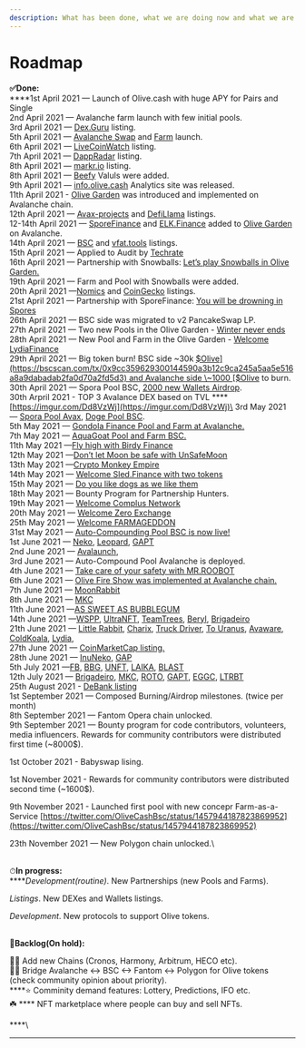 ```yaml
---
description: What has been done, what we are doing now and what we are planning to do
---
```


# Roadmap

**✅Done:**\
****1st April 2021 — Launch of Olive.cash with huge APY for Pairs and Single \
2nd April 2021 — Avalanche farm launch with few initial pools.\
3rd April 2021 — [Dex.Guru](https://dex.guru/token/0x617724974218a18769020a70162165a539c07e8a-bsc) listing.\
5th April 2021 — [Avalanche Swap](https://swap.olive.cash/#/swap?outputCurrency=0x617724974218A18769020A70162165A539c07E8a) and [Farm](https://avax.olive.cash/farms) launch.\
6th April 2021 — [LiveCoinWatch](https://www.livecoinwatch.com/price/OliveCashToken-OLIVE) listing.\
7th April 2021 — [DappRadar](https://dappradar.com/binance-smart-chain/defi/olive-cash) listing.\
8th April 2021 — [markr.io](https://t.co/NkazORLlX1?amp=1) listing.\
8th April 2021 — [Beefy](https://twitter.com/OliveCashBsc/status/1380092944493993985) Valuls were added.\
9th April 2021 — [info.olive.cash](https://info.olive.cash) Analytics site was released.\
11th April 2021 - [Olive Garden](https://olive-cash.medium.com/welcome-to-the-olive-garden-pool-d5cf3385482a) was introduced and implemented on Avalanche chain.\
12th April 2021 — [Avax-projects](https://www.avax-projects.com) and [DefiLlama](https://defillama.com/protocol/olive-cash) listings.\
12-14th April 2021 — [SporeFinance](https://sporefinance.co/#/) and [ELK.Finance](http://elk.finance) added to [Olive Garden](https://avax.olive.cash/pools) on Avalanche.\
14th April 2021 — [BSC](https://www.bscscan.com/address/0x617724974218A18769020A70162165A539c07E8a) and [vfat.tools](https://vfat.tools/avax/olive/) listings.\
15th April 2021 — Applied to Audit by [Techrate](https://techrate.org)\
16th April 2021 — Partnership with Snowballs: [Let’s play Snowballs in Olive Garden.](https://olive-cash.medium.com/lets-play-snowballs-in-olive-garden-2798c455853)\
19th April 2021 — Farm and Pool with Snowballs were added.\
20th April 2021 —[Nomics](https://nomics.com/assets/olive2-olivecash-token) and [CoinGecko](https://www.coingecko.com/en/coins/olive-cash) listings.\
21st April 2021 — Partnership with SporeFinance: [You will be drowning in Spores](https://olive-cash.medium.com/you-will-be-drowning-in-spores-4529e6aa7ee1)\
26th April 2021 — BSC side was migrated to v2 PancakeSwap LP.\
27th April 2021 — Two new Pools in the Olive Garden - [Winter never ends](https://olive-cash.medium.com/%EF%B8%8Fwinter-never-ends-9f09645e0516)\
28th April 2021 — New Pool and Farm in the Olive Garden - [Welcome LydiaFinance](https://olive-cash.medium.com/lydia-finance-9f1593011917)\
29th April 2021 — Big token burn! BSC side \~30k [$Olive](https://bscscan.com/tx/0x9cc359629300144590a3b12c9ca245a5aa5e516a8a9dabadab2fa0d70a2fd5d3) and Avalanche side \~1000 [$Olive](https://cchain.explorer.avax.network/tx/0x7e4d319d96e7c9c9410d8a4531d23d7adce5009e1784131ebefa4ded4e6d3686/token-transfers) to burn.\
30th April 2021 — Spora Pool BSC, [2000 new Wallets Airdrop](https://twitter.com/OliveCashBsc/status/1388094476577558532).\
30th Arpril 2021 - TOP 3 Avalance DEX based on TVL **** [https://imgur.com/Dd8VzWj](https://imgur.com/Dd8VzWj)\
3rd May 2021 — [Spora Pool Avax](https://olive-cash.medium.com/now-spores-are-everywhere-5d73c8e9fad7), [Doge Pool BSC](https://olive-cash.medium.com/lets-send-dogs-to-the-moon-40c5832e261).\
5th May 2021 — [Gondola Finance Pool and Farm at Avalanche.](https://olive-cash.medium.com/to-new-heights-with-gondola-7d0d7d210e24?source=follow\_footer---------0----------------------------)\
7th May 2021 — [AquaGoat Pool and Farm BSC.](https://olive-cash.medium.com/protect-our-oceans-with-aquagoat-68bb5a33a828)\
11th May 2021 —[Fly high with Birdy Finance](https://olive-cash.medium.com/fly-high-with-birdy-finance-4f054b7765c1) \
12th May 2021 —[Don’t let Moon be safe with UnSafeMoon](https://olive-cash.medium.com/dont-let-moon-be-safe-with-unsafemoon-b807aeaaaf46)\
13th May 2021 —[Crypto Monkey Empire](https://olive-cash.medium.com/crypto-monkey-empire-b1e51efe5ab7)\
14th May 2021 — [Welcome Sled.Finance with two tokens](https://olive-cash.medium.com/welcome-sled-finance-with-two-tokens-f640425787fa?source=your\_stories\_page-------------------------------------)\
15th May 2021 — [Do you like dogs as we like them](https://olive-cash.medium.com/do-you-like-dogs-as-we-like-them-8fb333c89fef) \
18th May 2021 — Bounty Program for Partnership Hunters.\
19th May 2021 — [Welcome Complus Network](https://olive-cash.medium.com/welcome-complus-network-2f06c01f71fa)\
20th May 2021 — [Welcome Zero Exchange](https://olive-cash.medium.com/welcome-zero-exchange-c7102ee7f114)\
25th May 2021 — [Welcome FARMAGEDDON](https://olive-cash.medium.com/welcome-farmageddon-fe82d37d7f9f)\
31st May 2021 — [Auto-Compounding Pool BSC is now live!](https://olive-cash.medium.com/auto-compounding-pool-is-now-live-7f20b217756d)\
1st June 2021 — [Neko](https://olive-cash.medium.com/welcome-neko-e5f3f62621a2), [Leopard](https://olive-cash.medium.com/welcome-leopard-3970aa87c37e),  [GAPT](https://olive-cash.medium.com/welcome-gapt-fec94df33865)\
2nd June 2021 — [Avalaunch](https://olive-cash.medium.com/welcome-avalaunch-4e15c00998c0), \
3rd June 2021 — Auto-Compound Pool Avalanche is deployed.\
4th June 2021 — [Take care of your safety with MR.ROOBOT](https://olive-cash.medium.com/take-care-of-your-safety-with-mr-roobot-f9e86cf44103)\
6th June 2021 — [Olive Fire Show was implemented at Avalanche chain.](https://olive-cash.medium.com/big-fire-show-on-avalanche-chain-ebff4905bf72)\
7th June 2021 — [MoonRabbit](https://olive-cash.medium.com/welcome-moonrabbit-6b049c1585d)\
8th June 2021 — [MKC](https://olive-cash.medium.com/crypto-monkey-empire-comes-bsc-d7778346657a)\
11th June 2021 —[AS SWEET AS BUBBLEGUM](https://olive-cash.medium.com/as-sweet-as-bubblegum-10d1931c0510)\
14th June 2021 —[WSPP](https://olive-cash.medium.com/welcome-wspp-edfdb73155cb), [UltraNFT](https://olive-cash.medium.com/welcome-ultra-nft-75505644be5d), [TeamTrees](https://olive-cash.medium.com/welcome-teamtrees-da48328e42a), [Beryl](https://olive-cash.medium.com/welcome-beryl-60328f1a90ea), [Brigadeiro](https://olive-cash.medium.com/welcome-brigadeiro-6dc8d19566fc)\
21th June 2021 — [Little Rabbit](https://olive-cash.medium.com/welcome-little-rabbit-e4d9ea59de6d), [Charix](https://olive-cash.medium.com/welcome-charix-38884a268ef5), [Truck Driver](https://olive-cash.medium.com/welcome-truck-driver-66593996ff66), [To Uranus](https://olive-cash.medium.com/welcome-to-touranus-6b98bd041cc5), [Avaware](https://olive-cash.medium.com/welcome-avaware-c1d1dbaac862), [ColdKoala](https://olive-cash.medium.com/welcome-coldkoala-7f83c7ebf02f), [Lydia](https://olive-cash.medium.com/the-lion-we-all-adore-c66ee911f419), \
27th June 2021 — [CoinMarketCap listing.](https://coinmarketcap.com/currencies/olive-cash/)\
28th June 2021 — [InuNeko](https://olive-cash.medium.com/welcome-inuneko-cf720b5b19ad), [GAP](https://olive-cash.medium.com/welcome-gap-dc004d3e1496)\
5th July 2021 —[FB](https://olive-cash.medium.com/farmageddon-becomes-the-crypto-platform-51b084650fad), [BBG](https://olive-cash.medium.com/very-long-lasting-bubblegum-50cf1e30add), [UNFT](https://olive-cash.medium.com/we-need-more-nft-d1d751545ab6), [LAIKA](https://olive-cash.medium.com/welcome-laika-1b5b0b53d9f9), [BLAST](https://olive-cash.medium.com/welcome-blastoff-finance-e238e1c3073c)\
12th July 2021 — [Brigadeiro](https://olive-cash.medium.com/brigadeiro-returns-f92f354ad2f8), [MKC](https://olive-cash.medium.com/crypto-monkey-empire-forever-756a0837adec), [ROTO](https://olive-cash.medium.com/welcome-rotomoon-f25bfe29cb78), [GAPT](https://olive-cash.medium.com/gapt-returns-777c159a852), [EGGC](https://olive-cash.medium.com/welcome-eggchain-d4f586118f00), [LTRBT](https://olive-cash.medium.com/little-rabbit-jumped-back-fe5885026985)\
25th August 2021 - [DeBank listing](https://twitter.com/DeBankDeFi/status/1430503474073010185)\
1st September 2021 —  Composed Burning/Airdrop milestones. (twice per month)\
8th September 2021 — Fantom Opera chain unlocked.\
9th September 2021 — Bounty program for code contributors, volunteers, media influencers. Rewards for community contributors were distributed first time (\~8000$).&#x20;

1st October 2021 - Babyswap lising.

1st November 2021 - Rewards for community contributors were distributed second time (\~1600$).&#x20;

9th November 2021 - Launched first pool with new concepr Farm-as-a-Service [https://twitter.com/OliveCashBsc/status/1457944187823869952](https://twitter.com/OliveCashBsc/status/1457944187823869952)

23th November 2021 — New Polygon chain unlocked.\


\
⏱**In progress:**\
****_Development(routine)_. New Partnerships (new Pools and Farms).

_Listings_. New DEXes and Wallets listings.&#x20;

_Development_. New protocols to support Olive tokens.

\
📝**Backlog(On hold):**

👨‍💻 Add new Chains (Cronos, Harmony, Arbitrum, HECO etc).\
🧘‍♂️ Bridge Avalanche <-> BSC <-> Fantom <-> Polygon for Olive tokens (check community opinion about priority).\
****⭐️ Comminity demand features: Lottery, Predictions, IFO etc.\
☘️ **** NFT marketplace where people can buy and sell NFTs.



****\
****
